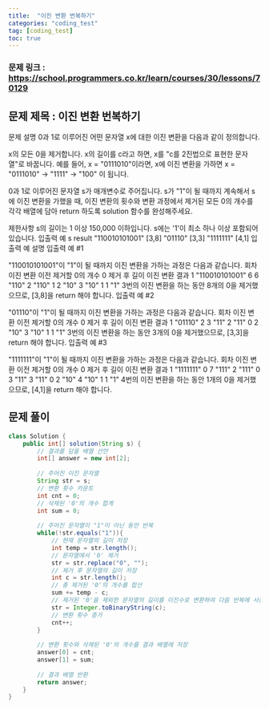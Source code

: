 ```yaml
---
title:  "이진 변환 번복하기"
categories: "coding_test"
tag: [coding_test]
toc: true
---
```


### 문제 링크 : https://school.programmers.co.kr/learn/courses/30/lessons/70129

## 문제 제목 : 이진 변환 번복하기

문제 설명
0과 1로 이루어진 어떤 문자열 x에 대한 이진 변환을 다음과 같이 정의합니다.

x의 모든 0을 제거합니다.
x의 길이를 c라고 하면, x를 "c를 2진법으로 표현한 문자열"로 바꿉니다.
예를 들어, x = "0111010"이라면, x에 이진 변환을 가하면 x = "0111010" -> "1111" -> "100" 이 됩니다.

0과 1로 이루어진 문자열 s가 매개변수로 주어집니다. s가 "1"이 될 때까지 계속해서 s에 이진 변환을 가했을 때, 이진 변환의 횟수와 변환 과정에서 제거된 모든 0의 개수를 각각 배열에 담아 return 하도록 solution 함수를 완성해주세요.

제한사항
s의 길이는 1 이상 150,000 이하입니다.
s에는 '1'이 최소 하나 이상 포함되어 있습니다.
입출력 예
s	result
"110010101001"	[3,8]
"01110"	[3,3]
"1111111"	[4,1]
입출력 예 설명
입출력 예 #1

"110010101001"이 "1"이 될 때까지 이진 변환을 가하는 과정은 다음과 같습니다.
회차	이진 변환 이전	제거할 0의 개수	0 제거 후 길이	이진 변환 결과
1	"110010101001"	6	6	"110"
2	"110"	1	2	"10"
3	"10"	1	1	"1"
3번의 이진 변환을 하는 동안 8개의 0을 제거했으므로, [3,8]을 return 해야 합니다.
입출력 예 #2

"01110"이 "1"이 될 때까지 이진 변환을 가하는 과정은 다음과 같습니다.
회차	이진 변환 이전	제거할 0의 개수	0 제거 후 길이	이진 변환 결과
1	"01110"	2	3	"11"
2	"11"	0	2	"10"
3	"10"	1	1	"1"
3번의 이진 변환을 하는 동안 3개의 0을 제거했으므로, [3,3]을 return 해야 합니다.
입출력 예 #3

"1111111"이 "1"이 될 때까지 이진 변환을 가하는 과정은 다음과 같습니다.
회차	이진 변환 이전	제거할 0의 개수	0 제거 후 길이	이진 변환 결과
1	"1111111"	0	7	"111"
2	"111"	0	3	"11"
3	"11"	0	2	"10"
4	"10"	1	1	"1"
4번의 이진 변환을 하는 동안 1개의 0을 제거했으므로, [4,1]을 return 해야 합니다.

## 문제 풀이
```java
class Solution {
    public int[] solution(String s) {
        // 결과를 담을 배열 선언
        int[] answer = new int[2];
        
        // 주어진 이진 문자열
        String str = s;
        // 변환 횟수 카운트
        int cnt = 0;
        // 삭제된 '0'의 개수 합계
        int sum = 0;
        
        // 주어진 문자열이 "1"이 아닌 동안 반복
        while(!str.equals("1")){
            // 현재 문자열의 길이 저장
            int temp = str.length();
            // 문자열에서 '0' 제거
            str = str.replace("0", "");
            // 제거 후 문자열의 길이 저장
            int c = str.length();
            // 총 제거된 '0'의 개수를 합산
            sum += temp - c;
            // 제거된 '0'을 제외한 문자열의 길이를 이진수로 변환하여 다음 반복에 사용
            str = Integer.toBinaryString(c);
            // 변환 횟수 증가
            cnt++;      
        }
        
        // 변환 횟수와 삭제된 '0'의 개수를 결과 배열에 저장
        answer[0] = cnt;
        answer[1] = sum;
        
        // 결과 배열 반환
        return answer;
    }
}
```